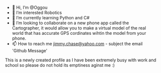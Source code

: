 - 👋 Hi, I’m @Oggou
- 👀 I’m interested Robotics
- 🌱 I’m currently learning Python and C#
- 💞️ I’m looking to collaborate on a new phone app called the Cartographer, it would allow you to make a virtual model of the real world that has accurate GPS cordinates wihtin the model from your phone.
- 📫 How to reach me jimmy.chase@yahoo.com - subject the email 'Github Message'

This is a newly created profile as I have been extremely busy with work and school so please do not hold its emptiness aginst me :)

<!---
Oggou/Oggou is a ✨ special ✨ repository because its `README.md` (this file) appears on your GitHub profile.
You can click the Preview link to take a look at your changes.
--->
